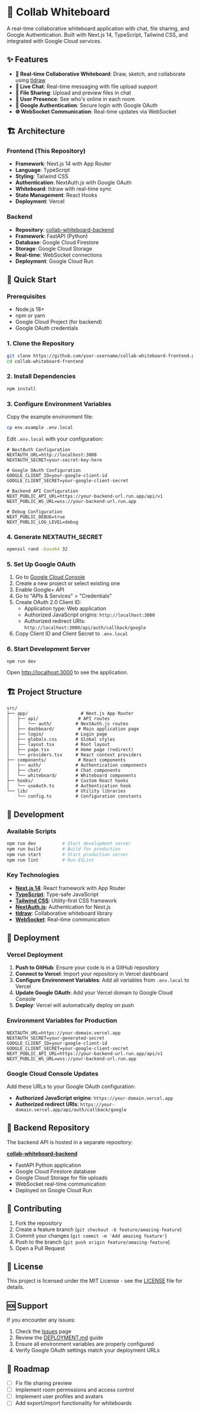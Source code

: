 # 🎨 Collab Whiteboard

A real-time collaborative whiteboard application with chat, file sharing, and Google Authentication. Built with Next.js 14, TypeScript, Tailwind CSS, and integrated with Google Cloud services.

## ✨ Features

- **🎨 Real-time Collaborative Whiteboard**: Draw, sketch, and collaborate using [tldraw](https://tldraw.dev/)
- **💬 Live Chat**: Real-time messaging with file upload support
- **📁 File Sharing**: Upload and preview files in chat
- **👥 User Presence**: See who's online in each room
- **🔐 Google Authentication**: Secure login with Google OAuth
- **🌐 WebSocket Communication**: Real-time updates via WebSocket


## 🏗️ Architecture

### Frontend (This Repository)
- **Framework**: Next.js 14 with App Router
- **Language**: TypeScript
- **Styling**: Tailwind CSS
- **Authentication**: NextAuth.js with Google OAuth
- **Whiteboard**: tldraw with real-time sync
- **State Management**: React Hooks
- **Deployment**: Vercel

### Backend
- **Repository**: [collab-whiteboard-backend](https://github.com/Actiegen/collab-whiteboard-backend)
- **Framework**: FastAPI (Python)
- **Database**: Google Cloud Firestore
- **Storage**: Google Cloud Storage
- **Real-time**: WebSocket connections
- **Deployment**: Google Cloud Run

## 🚀 Quick Start

### Prerequisites

- Node.js 18+ 
- npm or yarn
- Google Cloud Project (for backend)
- Google OAuth credentials

### 1. Clone the Repository

```bash
git clone https://github.com/your-username/collab-whiteboard-frontend.git
cd collab-whiteboard-frontend
```

### 2. Install Dependencies

```bash
npm install
```

### 3. Configure Environment Variables

Copy the example environment file:

```bash
cp env.example .env.local
```

Edit `.env.local` with your configuration:

```env
# NextAuth Configuration
NEXTAUTH_URL=http://localhost:3000
NEXTAUTH_SECRET=your-secret-key-here

# Google OAuth Configuration
GOOGLE_CLIENT_ID=your-google-client-id
GOOGLE_CLIENT_SECRET=your-google-client-secret

# Backend API Configuration
NEXT_PUBLIC_API_URL=https://your-backend-url.run.app/api/v1
NEXT_PUBLIC_WS_URL=wss://your-backend-url.run.app

# Debug Configuration
NEXT_PUBLIC_DEBUG=true
NEXT_PUBLIC_LOG_LEVEL=debug
```

### 4. Generate NEXTAUTH_SECRET

```bash
openssl rand -base64 32
```

### 5. Set Up Google OAuth

1. Go to [Google Cloud Console](https://console.cloud.google.com/)
2. Create a new project or select existing one
3. Enable Google+ API
4. Go to "APIs & Services" > "Credentials"
5. Create OAuth 2.0 Client ID:
   - Application type: Web application
   - Authorized JavaScript origins: `http://localhost:3000`
   - Authorized redirect URIs: `http://localhost:3000/api/auth/callback/google`
6. Copy Client ID and Client Secret to `.env.local`

### 6. Start Development Server

```bash
npm run dev
```

Open [http://localhost:3000](http://localhost:3000) to see the application.

## 🏗️ Project Structure

```
src/
├── app/                    # Next.js App Router
│   ├── api/               # API routes
│   │   └── auth/         # NextAuth.js routes
│   ├── dashboard/         # Main application page
│   ├── login/            # Login page
│   ├── globals.css       # Global styles
│   ├── layout.tsx        # Root layout
│   ├── page.tsx          # Home page (redirect)
│   └── providers.tsx     # React context providers
├── components/            # React components
│   ├── auth/             # Authentication components
│   ├── chat/             # Chat components
│   └── whiteboard/       # Whiteboard components
├── hooks/                # Custom React hooks
│   └── useAuth.ts        # Authentication hook
└── lib/                  # Utility libraries
    └── config.ts         # Configuration constants
```

## 🔧 Development

### Available Scripts

```bash
npm run dev          # Start development server
npm run build        # Build for production
npm run start        # Start production server
npm run lint         # Run ESLint
```

### Key Technologies

- **[Next.js 14](https://nextjs.org/)**: React framework with App Router
- **[TypeScript](https://www.typescriptlang.org/)**: Type-safe JavaScript
- **[Tailwind CSS](https://tailwindcss.com/)**: Utility-first CSS framework
- **[NextAuth.js](https://next-auth.js.org/)**: Authentication for Next.js
- **[tldraw](https://tldraw.dev/)**: Collaborative whiteboard library
- **[WebSocket](https://developer.mozilla.org/en-US/docs/Web/API/WebSocket)**: Real-time communication

## 🚀 Deployment

### Vercel Deployment

1. **Push to GitHub**: Ensure your code is in a GitHub repository
2. **Connect to Vercel**: Import your repository in Vercel dashboard
3. **Configure Environment Variables**: Add all variables from `.env.local` to Vercel
4. **Update Google OAuth**: Add your Vercel domain to Google Cloud Console
5. **Deploy**: Vercel will automatically deploy on push

### Environment Variables for Production

```env
NEXTAUTH_URL=https://your-domain.vercel.app
NEXTAUTH_SECRET=your-generated-secret
GOOGLE_CLIENT_ID=your-google-client-id
GOOGLE_CLIENT_SECRET=your-google-client-secret
NEXT_PUBLIC_API_URL=https://your-backend-url.run.app/api/v1
NEXT_PUBLIC_WS_URL=wss://your-backend-url.run.app
```

### Google Cloud Console Updates

Add these URLs to your Google OAuth configuration:

- **Authorized JavaScript origins**: `https://your-domain.vercel.app`
- **Authorized redirect URIs**: `https://your-domain.vercel.app/api/auth/callback/google`

## 🔗 Backend Repository

The backend API is hosted in a separate repository:

**[collab-whiteboard-backend](https://github.com/Actiegen/collab-whiteboard-backend)**

- FastAPI Python application
- Google Cloud Firestore database
- Google Cloud Storage for file uploads
- WebSocket real-time communication
- Deployed on Google Cloud Run

## 🤝 Contributing

1. Fork the repository
2. Create a feature branch (`git checkout -b feature/amazing-feature`)
3. Commit your changes (`git commit -m 'Add amazing feature'`)
4. Push to the branch (`git push origin feature/amazing-feature`)
5. Open a Pull Request

## 📝 License

This project is licensed under the MIT License - see the [LICENSE](LICENSE) file for details.

## 🆘 Support

If you encounter any issues:

1. Check the [Issues](https://github.com/Actiegen/collab-whiteboard-frontend/issues) page
2. Review the [DEPLOYMENT.md](DEPLOYMENT.md) guide
3. Ensure all environment variables are properly configured
4. Verify Google OAuth settings match your deployment URLs

## 🎯 Roadmap

- [ ] Fix file sharing preview
- [ ] Implement room permissions and access control
- [ ] Implement user profiles and avatars
- [ ] Add export/import functionality for whiteboards
